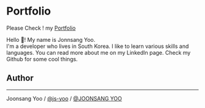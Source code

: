 # Portfolio
Please Check ! my [Portfolio](https://github.com/js-yoo/PORTFOLIO/blob/main/Portfolio_%E5%8A%89%20%E6%BA%96%E7%9B%B8.pdf)

Hello 👋! My name is Jonnsang Yoo.  
I'm a developer who lives in South Korea. 
I like to learn various skills and languages. 
You can read more about me on my LinkedIn page. 
Check my Github for some cool things.

## Author
----------
Joonsang Yoo / [@js-yoo](https://github.com/js-yoo) / [@JOONSANG YOO](https://www.linkedin.com/in/joonsang-yoo-6b781221a/)
